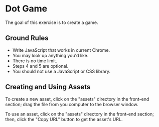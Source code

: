 # Dot Game

The goal of this exercise is to create a game. 

## Ground Rules

- Write JavaScript that works in current Chrome. 
- You may look up anything you'd like.
- There is no time limit.
- Steps 4 and 5 are optional.
- You should not use a JavaScript or CSS library.

## Creating and Using Assets

To create a new asset, click on the "assets" directory in the front-end section; drag the file from you computer to the browser window.

To use an asset, click on the "assets" directory in the front-end section; then, click the "Copy URL" button to get the asset's URL.